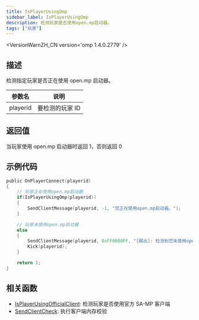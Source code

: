 ```yaml
---
title: IsPlayerUsingOmp
sidebar_label: IsPlayerUsingOmp
description: 检测玩家是否使用open.mp启动器。
tags: ["玩家"]
---
```


<VersionWarnZH_CN version='omp 1.4.0.2779' />

## 描述

检测指定玩家是否正在使用 open.mp 启动器。

| 参数名   | 说明            |
| -------- | --------------- |
| playerid | 要检测的玩家 ID |

## 返回值

当玩家使用 open.mp 启动器时返回 1，否则返回 0

## 示例代码

```c
public OnPlayerConnect(playerid)
{
    // 玩家正在使用open.mp启动器
    if(IsPlayerUsingOmp(playerid))
    {
        SendClientMessage(playerid, -1, "您正在使用open.mp启动器。");
    }

    // 玩家未使用open.mp启动器
    else
    {
        SendClientMessage(playerid, 0xFF0000FF, "[踢出]: 检测到您未使用open.mp启动器");
        Kick(playerid);
    }

    return 1;
}
```

## 相关函数

- [IsPlayerUsingOfficialClient](IsPlayerUsingOfficialClient): 检测玩家是否使用官方 SA-MP 客户端
- [SendClientCheck](SendClientCheck): 执行客户端内存校验
